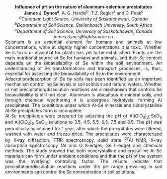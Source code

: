 <center><strong>Influence of pH on the nature of aluminum-selenium precipitates</strong>

<center><strong>James J. Dynes<sup>a</sup></strong>, A. G. Hardie<sup>b</sup>, T.Z. Regier<sup>a</sup> and D. Peak<sup>c</sup>

<center><i><sup>a</sup>Canadian Light Source, University of Saskatchewan, Canada</i>

<center><i><sup>b</sup>Department of Soil Science, Stellenbosch University, South Africa</i>

<center><i><sup>c</sup>Department of Soil Science, University of Saskatchewan, Canada</i>

<center><i>james.dynes@lightsource.ca</i>

<center style=text-align:justify>Selenium is an essential element for humans and animals at low
concentrations, while at slightly higher concentrations it is toxic.
Whether Se is toxic or essential for plants has yet to be established.
Plants are the main nutritional source of Se for humans and animals, and
their Se content depends on the bioavailability of Se within the soil
environment. An understanding of Se transformations and transport
processes, is, thus, essential for assessing the bioavailability of Se
in the environment.

<center style=text-align:justify>Adsorption/desorption of Se by soils has been identified as an important
mechanism controlling Se levels in soil solution and natural waters.
Whether or not precipitation/dissolution reactions are a mechanism that
controls Se bioavailability is still not clear. Aluminum is ubiquitous
in mineral soils, and through chemical weathering it is undergoes
hydrolysis, forming Al precipitates. The conditions under which Al-Se
minerals and noncrystalline Al-Se precipitates form is incomplete.

<center style=text-align:justify>Al-Se precipitates were prepared by adjusting the pH of
Al(ClO<sub>4</sub>)<sub>3</sub>-SeO<sub>3</sub> and Al(ClO<sub>4</sub>)<sub>3</sub>-SeO<sub>4</sub> solutions to 3.5, 4.5,
5.5, 6.5, 7.5 and 8.5. The pH was periodically maintained for 1 year,
after which the precipitates were filtered, washed with water and
freeze-dried. The precipitates were characterized by X-ray diffraction,
FTIR spectroscopy, solid state <sup>27</sup>Al NMR, X-ray absorption spectroscopy
(Al and O K-edges, Se L-edge) and chemical methods. The study showed
that both noncrystalline and crystalline Al-Se materials can form under
ambient conditions and that the pH of the system was the overlying
controlling factor. The results indicate that precipitation/dissolution
reactions under the pH range prevailing in soil environments can control
the Se concentration in soil solutions.
